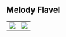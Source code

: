 ## Melody Flavel

<table>
  <tr>
    <td>
      <a href="https://github.com/anuraghazra/github-readme-stats">
        <img src="https://github-readme-stats.vercel.app/api/top-langs/?username=mxlodyk&layout=donut&theme=tokyonight&bg_color=00000000&hide_border=true" />
      </a>
    </td>
    <td>
      <a href="https://github.com/anuraghazra/github-readme-stats">
        <img src="https://github-readme-stats.vercel.app/api?username=mxlodyk&show_icons=true&theme=tokyonight&bg_color=00000000&hide_border=true" />
      </a>
    </td>
  </tr>
</table>
